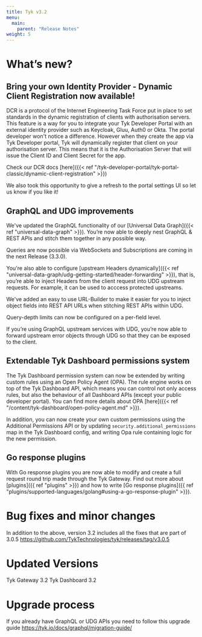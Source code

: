 ```yaml
---
title: Tyk v3.2
menu:
  main:
    parent: "Release Notes"
weight: 5
---
```


# What’s new?

## Bring your own Identity Provider - Dynamic Client Registration now available!

DCR is a protocol of the Internet Engineering Task Force put in place to set standards in the dynamic registration of clients with authorisation servers. This feature is a way for you to integrate your Tyk Developer Portal with an external identity provider such as Keycloak, Gluu, Auth0 or Okta. 
The portal developer won't notice a difference. However when they create the app via Tyk Developer portal, Tyk will dynamically register that client on your authorisation server. This means that it is the Authorisation Server that will issue the Client ID and Client Secret for the app.

Check our DCR docs [here]({{< ref "/tyk-developer-portal/tyk-portal-classic/dynamic-client-registration" >}})

We also took this opportunity to give a refresh to the portal settings UI so let us know if you like it! 

## GraphQL and UDG improvements

We've updated the GraphQL functionality of our [Universal Data Graph]({{< ref "universal-data-graph" >}}). You’re now able to deeply nest GraphQL & REST APIs and stitch them together in any possible way.

Queries are now possible via WebSockets and Subscriptions are coming in the next Release (3.3.0).

You're also able to configure [upstream Headers dynamically]({{< ref "universal-data-graph/udg-getting-started/header-forwarding" >}}), that is, you’re able to inject Headers from the client request into UDG upstream requests. For example, it can be used to acccess protected upstreams. 

We've added an easy to use URL-Builder to make it easier for you to inject object fields into REST API URLs when stitching REST APIs within UDG.

Query-depth limits can now be configured on a per-field level.

If you’re using GraphQL upstream services with UDG, you’re now able to forward upstream error objects through UDG so that they can be exposed to the client.


## Extendable Tyk Dashboard permissions system

The Tyk Dashboard permission system can now be extended by writing custom rules using an Open Policy Agent (OPA). The rule engine works on top of the Tyk Dashboard API, which means you can control not only access rules, but also the behaviour of all Dashboard APIs (except your public developer portal). You can find more details about OPA [here]({{< ref "/content/tyk-dashboard/open-policy-agent.md" >}}).

In addition, you can now create your own custom permissions using the Additional Permissions API or by updating `security.additional_permissions` map in the Tyk Dashboard config, and writing Opa rule containing logic for the new permission.

## Go response plugins

With Go response plugins you are now able to modify and create a full request round trip made through the Tyk Gateway. 
Find out more about [plugins]({{ ref "plugins" >}}) and how to write [Go response plugins]({{ ref "plugins/supported-languages/golang#using-a-go-response-plugin" >}}).

# Bug fixes and minor changes

In addition to the above, version 3.2 includes all the fixes that are part of 3.0.5
https://github.com/TykTechnologies/tyk/releases/tag/v3.0.5

# Updated Versions
Tyk Gateway 3.2
Tyk Dashboard 3.2

# Upgrade process
If you already have GraphQL or UDG APIs you need to follow this upgrade guide https://tyk.io/docs/graphql/migration-guide/
